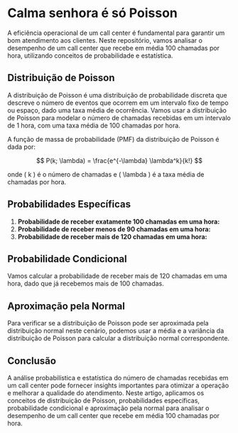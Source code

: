 # Calma senhora é só Poisson

A eficiência operacional de um call center é fundamental para garantir um bom atendimento aos clientes. Neste repositório, vamos analisar o desempenho de um call center que recebe em média 100 chamadas por hora, utilizando conceitos de probabilidade e estatística.

## Distribuição de Poisson

A distribuição de Poisson é uma distribuição de probabilidade discreta que descreve o número de eventos que ocorrem em um intervalo fixo de tempo ou espaço, dado uma taxa média de ocorrência. Vamos usar a distribuição de Poisson para modelar o número de chamadas recebidas em um intervalo de 1 hora, com uma taxa média de 100 chamadas por hora.

A função de massa de probabilidade (PMF) da distribuição de Poisson é dada por:

$$ P(k; \lambda) = \frac{e^{-\lambda} \lambda^k}{k!} $$

onde \( k \) é o número de chamadas e \( \lambda \) é a taxa média de chamadas por hora.

## Probabilidades Específicas

1. **Probabilidade de receber exatamente 100 chamadas em uma hora:**
2. **Probabilidade de receber menos de 90 chamadas em uma hora:**
3. **Probabilidade de receber mais de 120 chamadas em uma hora:**

## Probabilidade Condicional

Vamos calcular a probabilidade de receber mais de 120 chamadas em uma hora, dado que já recebemos mais de 100 chamadas. 

## Aproximação pela Normal

Para verificar se a distribuição de Poisson pode ser aproximada pela distribuição normal neste cenário, podemos usar a média e a variância da distribuição de Poisson para calcular a distribuição normal correspondente.

## Conclusão

A análise probabilística e estatística do número de chamadas recebidas em um call center pode fornecer insights importantes para otimizar a operação e melhorar a qualidade do atendimento. Neste artigo, aplicamos os conceitos de distribuição de Poisson, probabilidades específicas, probabilidade condicional e aproximação pela normal para analisar o desempenho de um call center que recebe em média 100 chamadas por hora.